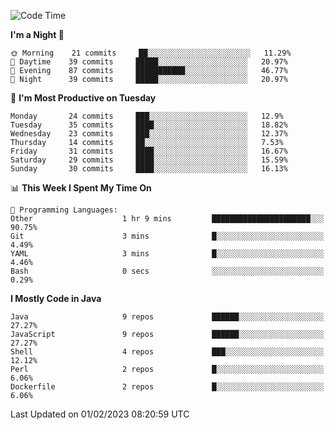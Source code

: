 <!--START_SECTION:waka-->
![Code Time](http://img.shields.io/badge/Code%20Time-1%2C282%20hrs%2055%20mins-blue)

**I'm a Night 🦉** 

```text
🌞 Morning    21 commits     ██░░░░░░░░░░░░░░░░░░░░░░░   11.29% 
🌆 Daytime    39 commits     █████░░░░░░░░░░░░░░░░░░░░   20.97% 
🌃 Evening    87 commits     ███████████░░░░░░░░░░░░░░   46.77% 
🌙 Night      39 commits     █████░░░░░░░░░░░░░░░░░░░░   20.97%

```
📅 **I'm Most Productive on Tuesday** 

```text
Monday       24 commits     ███░░░░░░░░░░░░░░░░░░░░░░   12.9% 
Tuesday      35 commits     ████░░░░░░░░░░░░░░░░░░░░░   18.82% 
Wednesday    23 commits     ███░░░░░░░░░░░░░░░░░░░░░░   12.37% 
Thursday     14 commits     ██░░░░░░░░░░░░░░░░░░░░░░░   7.53% 
Friday       31 commits     ████░░░░░░░░░░░░░░░░░░░░░   16.67% 
Saturday     29 commits     ████░░░░░░░░░░░░░░░░░░░░░   15.59% 
Sunday       30 commits     ████░░░░░░░░░░░░░░░░░░░░░   16.13%

```


📊 **This Week I Spent My Time On** 

```text
💬 Programming Languages: 
Other                    1 hr 9 mins         ██████████████████████░░░   90.75% 
Git                      3 mins              █░░░░░░░░░░░░░░░░░░░░░░░░   4.49% 
YAML                     3 mins              █░░░░░░░░░░░░░░░░░░░░░░░░   4.46% 
Bash                     0 secs              ░░░░░░░░░░░░░░░░░░░░░░░░░   0.29%

```

**I Mostly Code in Java** 

```text
Java                     9 repos             ██████░░░░░░░░░░░░░░░░░░░   27.27% 
JavaScript               9 repos             ██████░░░░░░░░░░░░░░░░░░░   27.27% 
Shell                    4 repos             ███░░░░░░░░░░░░░░░░░░░░░░   12.12% 
Perl                     2 repos             █░░░░░░░░░░░░░░░░░░░░░░░░   6.06% 
Dockerfile               2 repos             █░░░░░░░░░░░░░░░░░░░░░░░░   6.06%

```



 Last Updated on 01/02/2023 08:20:59 UTC
<!--END_SECTION:waka-->
